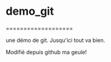 # demo_git
===================

une démo de git. Jusqu'ici tout va bien.

Modifié depuis github ma geule!
